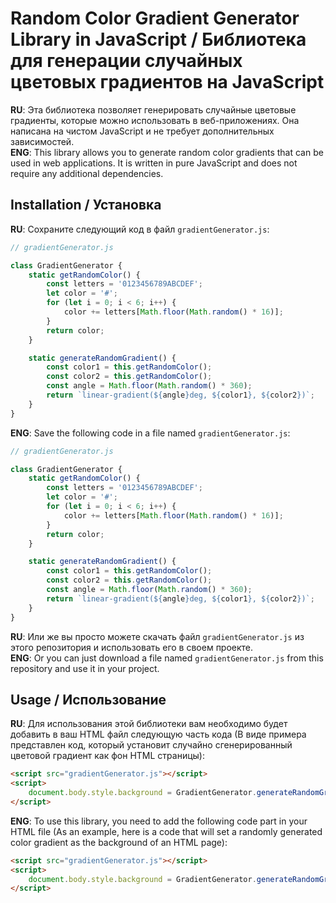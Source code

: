 # Random Color Gradient Generator Library in JavaScript / Библиотека для генерации случайных цветовых градиентов на JavaScript

**RU**: Эта библиотека позволяет генерировать случайные цветовые градиенты, которые можно использовать в веб-приложениях. Она написана на чистом JavaScript и не требует дополнительных зависимостей.  
**ENG**: This library allows you to generate random color gradients that can be used in web applications. It is written in pure JavaScript and does not require any additional dependencies.

## Installation / Установка

**RU**: Сохраните следующий код в файл `gradientGenerator.js`:

```javascript
// gradientGenerator.js

class GradientGenerator {
    static getRandomColor() {
        const letters = '0123456789ABCDEF';
        let color = '#';
        for (let i = 0; i < 6; i++) {
            color += letters[Math.floor(Math.random() * 16)];
        }
        return color;
    }

    static generateRandomGradient() {
        const color1 = this.getRandomColor();
        const color2 = this.getRandomColor();
        const angle = Math.floor(Math.random() * 360);
        return `linear-gradient(${angle}deg, ${color1}, ${color2})`;
    }
}
```

**ENG**: Save the following code in a file named `gradientGenerator.js`:

```javascript
// gradientGenerator.js

class GradientGenerator {
    static getRandomColor() {
        const letters = '0123456789ABCDEF';
        let color = '#';
        for (let i = 0; i < 6; i++) {
            color += letters[Math.floor(Math.random() * 16)];
        }
        return color;
    }

    static generateRandomGradient() {
        const color1 = this.getRandomColor();
        const color2 = this.getRandomColor();
        const angle = Math.floor(Math.random() * 360);
        return `linear-gradient(${angle}deg, ${color1}, ${color2})`;
    }
}
```

**RU**: Или же вы просто можете скачать файл `gradientGenerator.js` из этого репозитория и использовать его в своем проекте.  
**ENG**: Or you can just download a file named `gradientGenerator.js` from this repository and use it in your project.

## Usage / Использование

**RU**: Для использования этой библиотеки вам необходимо будет добавить в ваш HTML файл следующую часть кода (В виде примера представлен код, который установит случайно сгенерированный цветовой градиент как фон HTML страницы):

```html
<script src="gradientGenerator.js"></script>
<script>
    document.body.style.background = GradientGenerator.generateRandomGradient();
</script>
```

**ENG**: To use this library, you need to add the following code part in your HTML file (As an example, here is a code that will set a randomly generated color gradient as the background of an HTML page):

```html
<script src="gradientGenerator.js"></script>
<script>
    document.body.style.background = GradientGenerator.generateRandomGradient();
</script>
```
